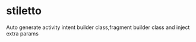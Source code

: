 # stiletto
Auto generate activity intent builder class,fragment builder class and inject extra params
